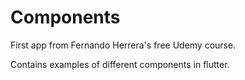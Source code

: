 # Components
First app from Fernando Herrera's free Udemy course.

Contains examples of different components in flutter.
